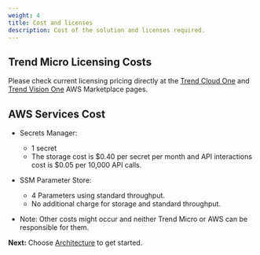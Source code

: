 ```yaml
---
weight: 4
title: Cost and licenses
description: Cost of the solution and licenses required.
---
```


## Trend Micro Licensing Costs

Please check current licensing pricing directly at the [Trend Cloud One](https://aws.amazon.com/marketplace/pp/prodview-g232pyu6l55l4) and [Trend Vision One](https://aws.amazon.com/marketplace/pp/prodview-jktqkevcm3zbc) AWS Marketplace pages.

## AWS Services Cost

* Secrets Manager:
  * 1 secret
  * The storage cost is $0.40 per secret per month and API interactions cost is $0.05 per 10,000 API calls.

* SSM Parameter Store:
  * 4 Parameters using standard throughput.
  * No additional charge for storage and standard throughput.

* Note: Other costs might occur and neither Trend Micro or AWS can be responsible for them.

**Next:** Choose [Architecture](/architecture/index.html) to get started.
